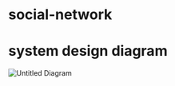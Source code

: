 # social-network

# system design diagram
![Untitled Diagram](https://user-images.githubusercontent.com/14196809/219276700-53658404-c3c6-4bb0-8d76-3dd4fdd44450.png)
